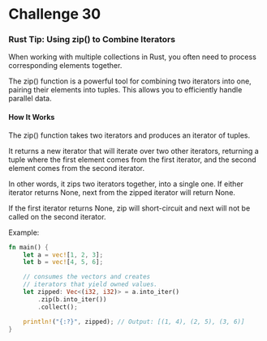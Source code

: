 # Challenge 30

### Rust Tip: Using zip() to Combine Iterators

When working with multiple collections in Rust, you often need to process corresponding elements together. 

The zip() function is a powerful tool for combining two iterators into one, pairing their elements into tuples. This allows you to efficiently handle parallel data.

#### How It Works

The zip() function takes two iterators and produces an iterator of tuples. 

It returns a new iterator that will iterate over two other iterators, returning a tuple where the first element comes from the first iterator, and the second element comes from the second iterator.

In other words, it zips two iterators together, into a single one. If either iterator returns None, next from the zipped iterator will return None. 

If the first iterator returns None, zip will short-circuit and next will not be called on the second iterator.

Example:

```rust
fn main() {
    let a = vec![1, 2, 3];
    let b = vec![4, 5, 6];

    // consumes the vectors and creates 
    // iterators that yield owned values.
    let zipped: Vec<(i32, i32)> = a.into_iter()
        .zip(b.into_iter())
        .collect();

    println!("{:?}", zipped); // Output: [(1, 4), (2, 5), (3, 6)]
}
```